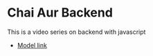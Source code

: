 # Chai Aur Backend

This is a video series on backend with javascript 
- [Model link](https://app.eraser.io/workspace/YtPqZ1VogxGy1jzIDkzj?origin=share)